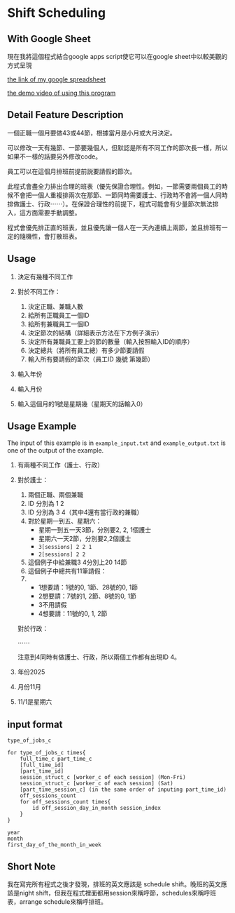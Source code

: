 # Shift Scheduling

## With Google Sheet

現在我將這個程式結合google apps script使它可以在google sheet中以較美觀的方式呈現

[the link of my google spreadsheet](https://docs.google.com/spreadsheets/d/1mWSDuDxTBBhjWv3Jr0bc-mfEbtZBjhNBNxnHiXmh7p4/edit?usp=sharing)

[the demo video of using this program](https://youtu.be/16QpGUdKyc4)

## Detail Feature Description

一個正職一個月要做43或44節，根據當月是小月或大月決定。

可以修改一天有幾節、一節要幾個人，但默認是所有不同工作的節次長一樣，所以如果不一樣的話要另外修改code。

員工可以在這個月排班前提前説要請假的節次。

此程式會盡全力排出合理的班表（優先保證合理性。例如，一節需要兩個員工的時候不會把一個人重複排兩次在那節、一節同時需要護士、行政時不會將一個人同時排做護士、行政⋯⋯）。在保證合理性的前提下，程式可能會有少量節次無法排入，這方面需要手動調整。

程式會優先排正直的班表，並且優先讓一個人在一天內連續上兩節，並且排班有一定的隨機性，會打散班表。

## Usage

1. 決定有幾種不同工作
2. 對於不同工作：
   1. 決定正職、兼職人數
   2. 給所有正職員工一個ID
   3. 給所有兼職員工一個ID
   4. 決定節次的結構（詳細表示方法在下方例子演示）
   5. 決定所有兼職員工要上的節的數量（輸入按照輸入ID的順序）
   6. 決定總共（將所有員工總）有多少節要請假
   7. 輸入所有要請假的節次（員工ID 幾號 第幾節）
   
3. 輸入年份
4. 輸入月份
5. 輸入這個月的1號是星期幾（星期天的話輸入0）

## Usage Example

The input of this example is in `example_input.txt` and `example_output.txt` is one of the output of the example.

1. 有兩種不同工作（護士、行政）

2. 對於護士：
    1. 兩個正職、兩個兼職
    2. ID 分別為 1 2
    3. ID 分別為 3 4（其中4還有當行政的兼職）
    4. 對於星期一到五、星期六：
        - 星期一到五一天3節，分別要2, 2, 1個護士
        - 星期六一天2節，分別要2,2個護士
        - `3[sessions] 2 2 1`
        - `2[sessions] 2 2`
    4. 這個例子中給兼職3 4分別上20 14節
    4. 這個例子中總共有11筆請假：
    7. - 1想要請：1號的0, 1節、28號的0, 1節
       - 2想要請：7號的1, 2節、8號的0, 1節
       - 3不用請假
       - 4想要請：11號的0, 1, 2節
    
    對於行政：
    
    ⋯⋯
    
    注意到4同時有做護士、行政，所以兩個工作都有出現ID 4。
    
2. 年份2025
    
2. 月份11月
    
5. 11/1是星期六

## input format

```
type_of_jobs_c

for type_of_jobs_c times{
    full_time_c part_time_c
    [full_time_id]
    [part_time_id]
    session_struct_c [worker_c of each session] (Mon-Fri)
    session_struct_c [worker_c of each session] (Sat)
    [part_time_session_c] (in the same order of inputing part_time_id)
    off_sessions_count
    for off_sessions_count times{
        id off_session_day_in_month session_index
    }
}

year
month
first_day_of_the_month_in_week
```

## Short Note

我在寫完所有程式之後才發現，排班的英文應該是 schedule shift。晚班的英文應該是night shift，但我在程式裡面都用session來稱呼節，schedules來稱呼班表，arrange schedule來稱呼排班。

